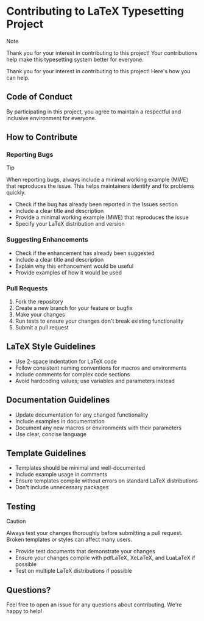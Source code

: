 # Contributing to LaTeX Typesetting Project

> [!NOTE]
> Thank you for your interest in contributing to this project! Your contributions help make this typesetting system better for everyone.

Thank you for your interest in contributing to this project! Here's how you can help.

## Code of Conduct

By participating in this project, you agree to maintain a respectful and inclusive environment for everyone.

## How to Contribute

### Reporting Bugs

> [!TIP]
> When reporting bugs, always include a minimal working example (MWE) that reproduces the issue. This helps maintainers identify and fix problems quickly.

- Check if the bug has already been reported in the Issues section
- Include a clear title and description
- Provide a minimal working example (MWE) that reproduces the issue
- Specify your LaTeX distribution and version

### Suggesting Enhancements

- Check if the enhancement has already been suggested
- Include a clear title and description
- Explain why this enhancement would be useful
- Provide examples of how it would be used

### Pull Requests

1. Fork the repository
2. Create a new branch for your feature or bugfix
3. Make your changes
4. Run tests to ensure your changes don't break existing functionality
5. Submit a pull request

## LaTeX Style Guidelines

- Use 2-space indentation for LaTeX code
- Follow consistent naming conventions for macros and environments
- Include comments for complex code sections
- Avoid hardcoding values; use variables and parameters instead

## Documentation Guidelines

- Update documentation for any changed functionality
- Include examples in documentation
- Document any new macros or environments with their parameters
- Use clear, concise language

## Template Guidelines

- Templates should be minimal and well-documented
- Include example usage in comments
- Ensure templates compile without errors on standard LaTeX distributions
- Don't include unnecessary packages

## Testing

> [!CAUTION]
> Always test your changes thoroughly before submitting a pull request. Broken templates or styles can affect many users.

- Provide test documents that demonstrate your changes
- Ensure your changes compile with pdfLaTeX, XeLaTeX, and LuaLaTeX if possible
- Test on multiple LaTeX distributions if possible

## Questions?

Feel free to open an issue for any questions about contributing. We're happy to help!
